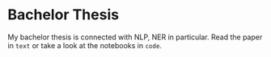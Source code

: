 # Bachelor Thesis

My bachelor thesis is connected with NLP, NER in particular.
Read the paper in `text` or take a look at the notebooks in `code`.
